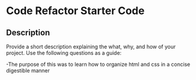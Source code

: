 # Code Refactor Starter Code
## Description

Provide a short description explaining the what, why, and how of your project. Use the following questions as a guide:

-The purpose of this was to learn how to organize html and css in a concise digestible manner





   


